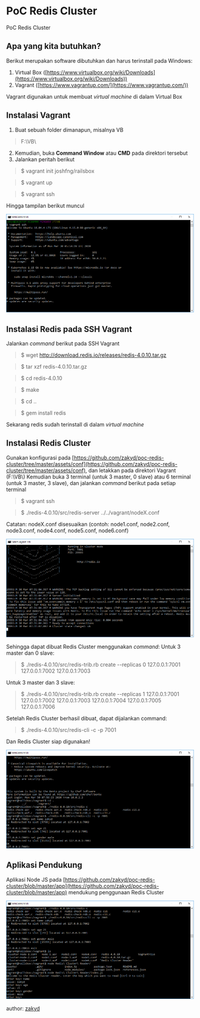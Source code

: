 # PoC Redis Cluster
PoC Redis Cluster

## Apa yang kita butuhkan?
Berikut merupakan software dibutuhkan dan harus terinstall pada Windows:
1. Virtual Box ([https://www.virtualbox.org/wiki/Downloads](https://www.virtualbox.org/wiki/Downloads))
2. Vagrant ([https://www.vagrantup.com/](https://www.vagrantup.com/))

Vagrant digunakan untuk membuat _virtual machine_ di dalam Virtual Box

## Instalasi Vagrant
1. Buat sebuah folder dimanapun, misalnya VB
> F:\VB\
2. Kemudian, buka **Command Window** atau **CMD** pada direktori tersebut
3. Jalankan peritah berikut
> $ vagrant init joshfng/railsbox

> $ vagrant up

> $ vagrant ssh

Hingga tampilan berikut muncul

![alt text](https://github.com/zakyd/poc-redis-cluster/blob/master/assets/images/command-vagrant-ssh.PNG?raw=true "SSH Vagrant")

## Instalasi Redis pada SSH Vagrant
Jalankan _command_ berikut pada SSH Vagrant
> $ wget http://download.redis.io/releases/redis-4.0.10.tar.gz

> $ tar xzf redis-4.0.10.tar.gz

> $ cd redis-4.0.10

> $ make

> $ cd ..

> $ gem install redis

Sekarang redis sudah terinstall di dalam _virtual machine_

## Instalasi Redis Cluster
Gunakan konfigurasi pada [https://github.com/zakyd/poc-redis-cluster/tree/master/assets/conf](https://github.com/zakyd/poc-redis-cluster/tree/master/assets/conf), dan letakkan pada direktori Vagrant (F:\VB\\)
Kemudian buka 3 terminal (untuk 3 master, 0 slave) atau 6 terminal (untuk 3 master, 3 slave), dan jalankan _command_ berikut pada setiap terminal
> $ vagrant ssh

> $ ./redis-4.0.10/src/redis-server ../../vagrant/nodeX.conf

Catatan: nodeX.conf disesuaikan (contoh: node1.conf, node2.conf, node3.conf, node4.conf, node5.conf, node6.conf)

![alt text](https://github.com/zakyd/poc-redis-cluster/blob/master/assets/images/command-redis-server-7001.PNG?raw=true "Redis Server")

Sehingga dapat dibuat Redis Cluster menggunakan _command_:
Untuk 3 master dan 0 slave:
> $ ./redis-4.0.10/src/redis-trib.rb create --replicas 0 127.0.0.1:7001 127.0.0.1:7002 127.0.0.1:7003

Untuk 3 master dan 3 slave:
> $ ./redis-4.0.10/src/redis-trib.rb create --replicas 1 127.0.0.1:7001 127.0.0.1:7002 127.0.0.1:7003 127.0.0.1:7004 127.0.0.1:7005 127.0.0.1:7006

Setelah Redis Cluster berhasil dibuat, dapat dijalankan command:
> $ ./redis-4.0.10/src/redis-cli -c -p 7001

Dan Redis Cluster siap digunakan!

![alt text](https://github.com/zakyd/poc-redis-cluster/blob/master/assets/images/redis-set.PNG?raw=true "Redis Commands")

## Aplikasi Pendukung
Aplikasi Node JS pada [https://github.com/zakyd/poc-redis-cluster/blob/master/app](https://github.com/zakyd/poc-redis-cluster/blob/master/app) mendukung penggunaan Redis Cluster

![alt text](https://github.com/zakyd/poc-redis-cluster/blob/master/assets/images/index-js.PNG?raw=true "Index JS")


author: [zakyd](https://github.com/zakyd/)